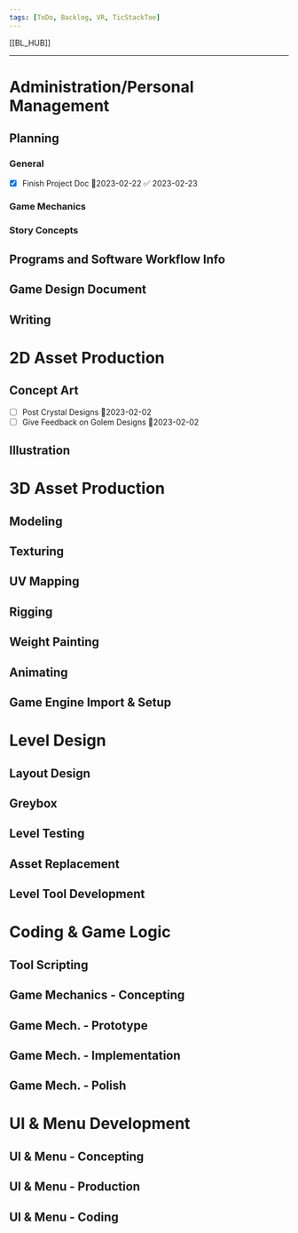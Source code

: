 ```yaml
---
tags: [ToDo, Backlog, VR, TicStackToe]
---
```


[[BL_HUB]]

---

# Administration/Personal Management
## Planning
### General
- [x] Finish Project Doc 📆2023-02-22 ✅ 2023-02-23
### Game Mechanics
### Story Concepts


## Programs and Software Workflow Info
## Game Design Document
## Writing

# 2D Asset Production
## Concept Art
- [ ] Post Crystal Designs 📆2023-02-02
- [ ] Give Feedback on Golem Designs 📆2023-02-02
## Illustration

# 3D Asset Production
## Modeling
## Texturing 
## UV Mapping
## Rigging
## Weight Painting
## Animating
## Game Engine Import & Setup

# Level Design
## Layout Design
## Greybox
## Level Testing
## Asset Replacement
## Level Tool Development


# Coding & Game Logic
## Tool Scripting
## Game Mechanics - Concepting

## Game Mech. - Prototype
## Game Mech. - Implementation
## Game Mech. - Polish

# UI & Menu Development 
## UI & Menu - Concepting
## UI & Menu - Production
## UI & Menu - Coding

